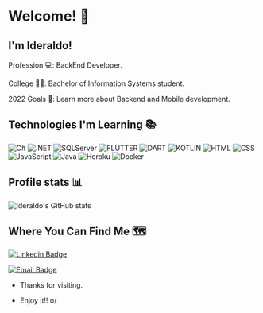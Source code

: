 # Welcome! :wave:

 

## I'm Ideraldo!

 

Profession 💻: BackEnd Developer.

College 👨‍🎓: Bachelor of Information Systems student.

2022 Goals 📑: Learn more about Backend and Mobile development.



## Technologies I'm Learning :books:
![C#](https://camo.githubusercontent.com/8b0a7e7038111ad457ea95174b8b3383d4ebdd7c5f0f0fdbb042cdc783521a72/68747470733a2f2f696d672e736869656c64732e696f2f7374617469632f76313f7374796c653d666f722d7468652d6261646765266d6573736167653d432b536861727026636f6c6f723d323339313230266c6f676f3d432b5368617270266c6f676f436f6c6f723d464646464646266c6162656c3d)
![.NET](https://camo.githubusercontent.com/ff765790707ecba41b57071db549f75fbf0eeffa5ac6996ff077083863b8bea4/68747470733a2f2f696d672e736869656c64732e696f2f7374617469632f76313f7374796c653d666f722d7468652d6261646765266d6573736167653d2e4e455426636f6c6f723d353132424434266c6f676f3d2e4e4554266c6f676f436f6c6f723d464646464646266c6162656c3d)
![SQLServer](https://camo.githubusercontent.com/00c24d03159a604567a77fd6cf85557ff493b65ae9862564c807bf64b8febbc9/68747470733a2f2f696d672e736869656c64732e696f2f7374617469632f76313f7374796c653d666f722d7468652d6261646765266d6573736167653d4d6963726f736f66742b53514c2b53657276657226636f6c6f723d434332393237266c6f676f3d4d6963726f736f66742b53514c2b536572766572266c6f676f436f6c6f723d464646464646266c6162656c3d)
![FLUTTER](https://camo.githubusercontent.com/825b9f57796bc1020ab4e80a1263da07752deaf2e967358587141e75beada9f2/68747470733a2f2f696d672e736869656c64732e696f2f7374617469632f76313f7374796c653d666f722d7468652d6261646765266d6573736167653d466c757474657226636f6c6f723d303235363942266c6f676f3d466c7574746572266c6f676f436f6c6f723d464646464646266c6162656c3d)
![DART](https://camo.githubusercontent.com/beb50dae9b083055868f9b90a3fa6a06d6b172b63852963ed366bf5db43fb784/68747470733a2f2f696d672e736869656c64732e696f2f7374617469632f76313f7374796c653d666f722d7468652d6261646765266d6573736167653d4461727426636f6c6f723d303137354332266c6f676f3d44617274266c6f676f436f6c6f723d464646464646266c6162656c3d)
![KOTLIN](https://camo.githubusercontent.com/0c0b6b2de3e18f26081f31f49402aa8ead3bd6c91861abd9c2313f79aef8d546/68747470733a2f2f696d672e736869656c64732e696f2f7374617469632f76313f7374796c653d666f722d7468652d6261646765266d6573736167653d4b6f746c696e26636f6c6f723d374635324646266c6f676f3d4b6f746c696e266c6f676f436f6c6f723d464646464646266c6162656c3d)
![HTML](https://camo.githubusercontent.com/d2da7e7ec8424780720101d4853c64dffb81dc69dfdd25a0ce88cdb3848bbc6f/68747470733a2f2f696d672e736869656c64732e696f2f7374617469632f76313f7374796c653d666f722d7468652d6261646765266d6573736167653d48544d4c3526636f6c6f723d453334463236266c6f676f3d48544d4c35266c6f676f436f6c6f723d464646464646266c6162656c3d)
![CSS](https://camo.githubusercontent.com/9fe0ddca8c80fd49703246ca3b9a894ddfdc9c1c80f6ab5de92bbe91471dbab8/68747470733a2f2f696d672e736869656c64732e696f2f7374617469632f76313f7374796c653d666f722d7468652d6261646765266d6573736167653d4353533326636f6c6f723d313537324236266c6f676f3d43535333266c6f676f436f6c6f723d464646464646266c6162656c3d)
![JavaScript](https://camo.githubusercontent.com/3aaee8bf7885dcf0cea8a5647c4514b7d800b1a730d38bce7dadf6bff883378d/68747470733a2f2f696d672e736869656c64732e696f2f7374617469632f76313f7374796c653d666f722d7468652d6261646765266d6573736167653d4a61766153637269707426636f6c6f723d323232323232266c6f676f3d4a617661536372697074266c6f676f436f6c6f723d463744463145266c6162656c3d)
![Java](https://camo.githubusercontent.com/f6c777e8c5c9ae4a6331664dab0a10c4cc3a1895ac3ababcc39b53058ba145d2/68747470733a2f2f696d672e736869656c64732e696f2f7374617469632f76313f7374796c653d666f722d7468652d6261646765266d6573736167653d4a61766126636f6c6f723d303037333936266c6f676f3d4a617661266c6f676f436f6c6f723d464646464646266c6162656c3d)
![Heroku](https://camo.githubusercontent.com/19764c8c39927763a01a6468b533a874ecc23d80143f9ae260eec76b696c7d82/68747470733a2f2f696d672e736869656c64732e696f2f7374617469632f76313f7374796c653d666f722d7468652d6261646765266d6573736167653d4865726f6b7526636f6c6f723d343330303938266c6f676f3d4865726f6b75266c6f676f436f6c6f723d464646464646266c6162656c3d)
![Docker](https://camo.githubusercontent.com/4ec342876a40b53ffc6230a41196528690f9f42b1098fd354df46c649720b4c6/68747470733a2f2f696d672e736869656c64732e696f2f7374617469632f76313f7374796c653d666f722d7468652d6261646765266d6573736167653d446f636b657226636f6c6f723d323439364544266c6f676f3d446f636b6572266c6f676f436f6c6f723d464646464646266c6162656c3d)

## Profile stats 📊

![Ideraldo's GitHub stats](https://github-readme-stats.vercel.app/api?username=Ideraldo&show_icons=true&theme=react)
 

## Where You Can Find Me 🗺️

[![Linkedin Badge](https://img.shields.io/badge/-Linkedin-blue?style=flat-square&logo=Linkedin&logoColor=white&link=https://www.linkedin.com/in/https://www.linkedin.com/in/ideraldorui/)](https://www.linkedin.com/in/ideraldorui/)

[![Email Badge](https://img.shields.io/badge/-Email-c14438?style=flat-square&logo=Gmail&logoColor=white&link=mailto:ruibiecco@gmail.com)](mailto:ruibiecco@gmail.com)


- Thanks for visiting.

- Enjoy it!! o/
